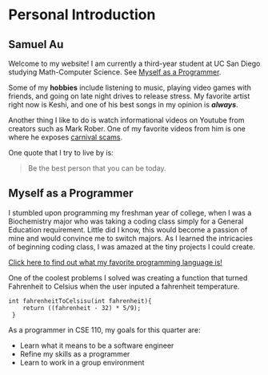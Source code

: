 # Personal Introduction
## Samuel Au
Welcome to my website!
I am currently a third-year student at UC San Diego studying Math-Computer Science. See [Myself as a Programmer](#myself-as-a-programmer).

Some of my **hobbies** include listening to music, playing video games with friends, and going on late night drives to release stress.
My favorite artist right now is Keshi, and one of his best songs in my opinion is ***always***.

Another thing I like to do is watch informational videos on Youtube from creators such as Mark Rober. One of my favorite videos from him is one where he exposes [carnival scams](https://www.youtube.com/watch?v=tk_ZlWJ3qJI).

One quote that I try to live by is:
> Be the best person that you can be today.

## Myself as a Programmer
I stumbled upon programming my freshman year of college, when I was a Biochemistry major who was taking a coding class simply for a General Education requirement. Little did I know, this would become a passion of mine and would convince me to switch majors. As I learned the intricacies of beginning coding class, I was amazed at the tiny projects I could create.

[Click here to find out what my favorite programming language is!](part2/language.md)

One of the coolest problems I solved was creating a function that turned Fahrenheit to Celsius when the user inputed a fahrenheit temperature. 
```
int fahrenheitToCelsisu(int fahrenheit){
    return ((fahrenheit - 32) * 5/9);
 }
 ```
As a programmer in CSE 110, my goals for this quarter are:
- Learn what it means to be a software engineer
- Refine my skills as a programmer
- Learn to work in a group environment

